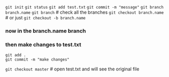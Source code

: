 `git init`
`git status`
`git add test.txt`
`git commit -m "message"`
`git branch branch.name`
`git branch` # check all the branches
`git checkout branch.name` # or just `git checkout -b branch.name`
### now in the branch.name branch
### then make changes to test.txt
```
git add .
git commit -m "make changes"
```
`git checkout master` # open test.txt and will see the original file